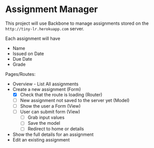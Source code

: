 # Assignment Manager

This project will use Backbone to manage assignments stored on the `http://tiny-lr.herokuapp.com` server.

Each assignment will have
* Name
* Issued on Date
* Due Date
* Grade

Pages/Routes:

* Overview - List All assignments
* Create a new assignment (Form)
  - [X] Check that the route is loading (Router)
  - [ ] New assignment not saved to the server yet (Model)
  - [ ] Show the user a Form (View)
  - [ ] User can submit form (View)
    * [ ] Grab input values
    * [ ] Save the model
    * [ ] Redirect to home or details
* Show the full details for an assignment
* Edit an existing assignment
